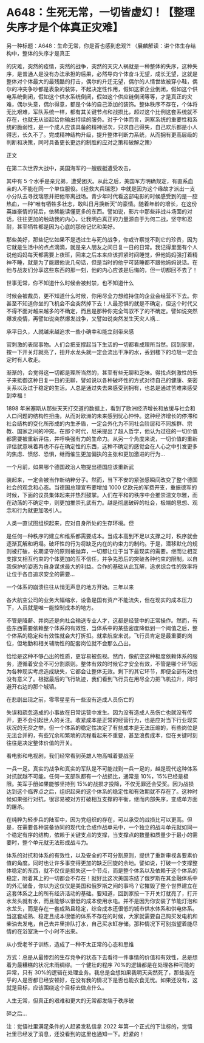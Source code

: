# A648：生死无常，一切皆虚幻！【整理失序才是个体真正灾难】

另一种标题：A648：生命无常，你是否也感到悲观?! （展麟解读：讲个体生存结构中，整体的失序才是真正

的灾难，突然的疫情，突然的战争，突然的天灾人祸就是一种整体的失序，这种失序，是普通人是没有办法承担的后果，必然导向个体奋斗无望，成长无望，这就是整体对个体最大的最残酷的打击，偶尔的升迁无望，偶尔的人情世故被穿小鞋，偶尔的冲突争吵都是表象的装饰，不起决定性作用，假如这家企业倒闭，假如这个供电系统倒闭，假如这个供水系统倒闭，假如这个供应链倒闭等等，才是真正的灾难，偶尔失意，偶尔得意，都是个体的自己添加的装饰。整体秩序不存在，个体将无比艰难，军队系统一样，都有其关键节点和战损比，超过这个比例这套系统就不存在，也就无从谈起给你输出持续的服务。对于个体而言，洞察系统的重要性和系统的脆弱性，是一个成人应该具备的精神层次，只求自己得失，自己欢乐都是小人得志，长久不了。完成精神结构升级，提升整体判断力系统，从而拥有更高层级的判断和决策，同时具备更长更远的制胜的应对之策和破解之策）

正文

在第二次世界大战中，美国海军的一艘舰艇遭受攻击，

其中有 5 个水手是亲兄弟，遭受团灭。从此之后，美国军方明确规定，有直系血亲的人不能在同一个单位服役。《拯救大兵瑞恩》中就是因为这个缘故才派出一支小分队去寻找瑞恩并把他带离战场。青少年时代看这部电影的时候感受到的是一腔热血，一种“唯有牺牲多壮志，敢叫日月换新天”的豪情。随着年龄的增长，在这份英雄豪情的背后，依稀能读懂更多的东西。譬如说，影片中那些非战斗场面的对话，往往更加的触动我的内心，让我明白真正的力量源自于为何二战，坚守和忍耐，甚至牺牲都是因为心底的那份记忆和美好。

那些美好，那些记忆如果不是透过生与死的战争，你或许察觉不到它的珍贵，因为它就是生活中的点点滴滴，就是亲人朋友之间日复一日的日常。我记得里面有个人说他妈妈每天都需要上夜班，回来之后本来应该抓紧时间睡觉，但他妈妈强打着精神不睡，就是为了能跟他说几句话，但是当时的他宁可装睡都不跟他妈妈说话。在他与战友们分享这些东西的那一刻，他的内心应该是后悔的，但一切都回不去了！

世事无常，你不知道什么时候会被封禁，也不知道什么

时候会被裁员，更不知道什么时候，你用尽全力想维持住的企业会经营不下去。你甚至不知道你坐的飞机会不会突然掉下去！人最恐惧的就是不确定，但这个时代又不得不面对越来越多的不确定，而且是那种你完全驾驭不了的不确定。譬如说突然爆发疫情，再譬如说突然爆发战争，又譬如说突然发生天灾人祸…

承平日久，人就越来越追求一些小确幸和能立刻带来感

官刺激的表层事物。人们会把支撑起当下生活的一切都看成理所当然。回到家里，按一下开关灯就亮了，扭开水龙头就一定会流出干净的水，丢到楼下的垃圾一定会定时有人收走。

渐渐的，会觉得这一切都是理所当然的，甚至有些无聊和乏味。得找点刺激性的乐子来抵御这种日复一日的无聊，譬如说以各种破坏性的方式对待自己的健康、亲密关系以及过于稳定的生活。人总是通过失去来感受到拥有，也总是通过苦难来感受到幸福！

1898 年米塞斯从那些天天打交道的数据上，看到了欧洲经济增长和放缓与社会和人口问题的结构性扭曲，从而对欧洲的未来感到忧心忡忡。这种经济增长的停滞和社会结构的变化所形成的内生矛盾，一定会外化为不同社会阶层和不同族群、宗教、国家之间的冲突。在那个时代，尼采提出了超人哲学，他认为过往的一切价值都需要被重新评估，并呼唤强有力的生命力。从另一个角度来说，一切价值的重新评估就意味着再也不存在确定性的东西，这种不确定的感觉会在人心之中引发更多的焦虑、愤怒、恐惧，继而催生更加偏执的主张和更加激进的行为…

一个月前，如果哪个德国政治人物提出德国应该重新武

装起来，一定会被当作新纳粹分子。然而，当下不安的紧张感瞬间改变了整个德国社会的观念和心态。当德国总理宣布要增加 1000 亿欧元的军费开支，重振德军的时候，下面的议员集体起来并热烈鼓掌。人们在平和的秩序中会推崇温文尔雅，而在动荡的不确定中，则更加推崇孔武有力。越是彻底破碎的社会，极端的思想、观念和行为就更加吸引人。

人类一直试图组织起来，应对自身所处的生存环境。但

是任何一种秩序的建立和维系都需要成本。当成本高到不足以支撑之时，秩序就会逐渐瓦解和坍塌。破坏性的行为将缺乏内在的约束力的制约。于是，潜移默化的规则被打破，长期坚守的原则被抛弃，一切都让位于当下最现实的需要。继而让相互支撑又相互约束的个体更加的互不信任，并争先恐后的突破各种约束的限制，以自我保护的姿态为自身谋求最大的利益。合作的基础从此瓦解，追求综合性的效率将让位于各自追求安全的需要…

一个体系的崩溃往往从悄无声息的地方开始。三年以来

各大航空公司的业务大幅缩水，设备是国有资产不能流失，但在现实的成本压力下，人员就是唯一能控制成本的地方。

不管是降薪、并岗还是向社会输送专业人才，这都是经营中的正常操作。然而，有些东西需要依赖整个体系的有效性，当体系中的某些密度降低到一个阈值之后，整个体系的稳定和有效性就会大打折扣。就拿航空来说，飞行员肯定是最重要的岗位，但地勤和相关辅助性的配套岗位就不会那么凸出。

恰恰是这种不够凸出的性质，更容易被忽视。然而，像航空这种极度依赖体系的服务，遵循着安全不可分割原则。整体有效的时候它才安全有效，不管是哪个环节因为各种现实考虑造成缺失，它都会让整体无效。剩下的其它环节，即便全部有效也没有意义了。根据最后的飞行轨迹，我们看到飞行员在用尽全力把飞机拉升，同时避开右边的那个城镇。

在悲剧出现之前，零零星星有一些没有造成人员伤亡的

失误和疏忽造成的小事故在日常运营中发生。因为没有造成人员伤亡也就没有传开，更不会引起世人的关注。收紧成本是正常的经营行为，也是应对当下行业现实状况的无奈之举，但一个体系的稳定性决定了有些成本是无法压缩的，有些岗位是无法合并的，有些冗余和繁琐的流程看起来不重要，甚至浪费成本，但在关键时刻往往是决定整体价值的开关。

看电影和电视剧，我们经常看到英雄人物高喊着要战至

一兵一足。真实的战争和真实的军队是不可能战到一兵一足的，越是现代这种体系对抗就越不可能。任何一支部队都有一个战损比，通常是 10%，15%已经是极限。美军手册如果能够坚持到 15%的战损才投降，不仅无罪还会受奖。因为战损达到这个临界点之后，组织起来的这个体系的稳定性和有效期就不存在了。这种时候如果强行对抗，很容易被对方打破相互支撑的平衡，继而内部失序，变成单方面的屠杀。

在纯粹为轻步兵的陆军中，因为党组织的存在，可以承受的战损比可以更高。但是，在需要各种装备协同的现代化合成作战单元中，一个独立的战斗单元就如同一个稳定有序的结构，依赖于关键支点的支撑，当支撑点的数量和质量少于最小的需要时，整个单元就无法形成战斗力。

体系的对抗和体系的有效性，以及安全的不可分割原则，提供了重新审视各要素价值的角度。同时也让许多事变得更加的缺乏回旋的余地。譬如说，打破一个支撑整体稳定的东西，就不仅仅是损失这一个节点，而是整个体系以及依赖于这个体系的稳定，附着其上的一切都会不存在！就好比这次美国冻结了俄罗斯在其金融体系中的外汇储备，你以为这仅仅是美国和俄罗斯之间的事吗？它摧毁了整个世界建立在这套体系之上的所有经济活动的基础。要知道，回到家按一下开关灯就亮了，打开水龙头就有水，而且能够以很低的成本使用水电。并不是因为你安装了节能灯泡和水龙头，而是存在一套成熟且稳定，综合成本还很低的城市供水体系和供电体系。当这套成熟、稳定且成本很低的体系不存在的时候，大家就需要自己购买发电机和柴油去发电，自己去井里排队打水，自己买水缸存储。那种情况下可别指望着能尽情的在浴室洗一个小时不出来。

从小受老爷子训练，造成了一种不太正常的心态和思维

方式：总是从最惨烈的生存竞争的状态下去看待一件事情的价值和有效性，总是想着为最糟糕的状况未雨绸缪。一个健壮的程序 70%的逻辑都是在处理各种可能的异常，只有 30%的逻辑在处理业务。我总是会想如果我明天突然死了，那些我在乎的人是否都已经安顿好，在没有我的情况下是否也能衣食无忧。如果还没有，这就是目标，应该围绕这个目标去做点什么。

人生无常，但真正的艰难和更大的无常都发端于秩序破

碎之后…

注：觉悟社里满足条件的人赶紧发私信拿 2022 年第一个正式的下注标的，觉悟社里已经发了消息，还没看到的这里也通知一下。赶紧的！